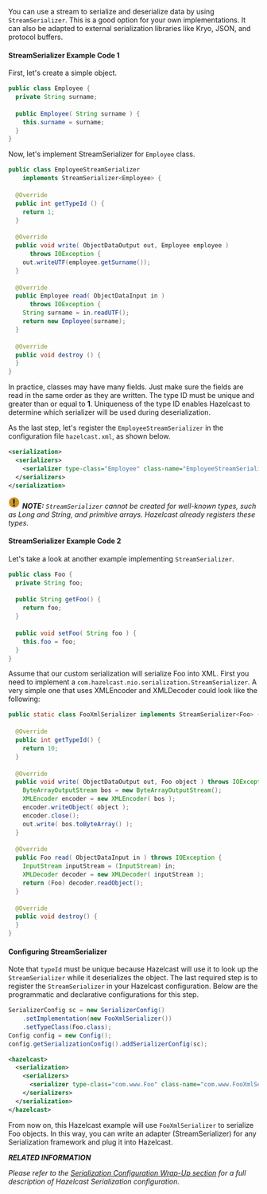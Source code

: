 
You can use a stream to serialize and deserialize data by using `StreamSerializer`. This is a good option for your own implementations. It can also be adapted to external serialization libraries like Kryo, JSON, and protocol buffers.

#### StreamSerializer Example Code 1

First, let's create a simple object.

```java
public class Employee {
  private String surname;
  
  public Employee( String surname ) {
    this.surname = surname;
  }
}
```

Now, let's implement StreamSerializer for `Employee` class.

```java
public class EmployeeStreamSerializer
    implements StreamSerializer<Employee> {

  @Override
  public int getTypeId () {
    return 1; 
  }

  @Override
  public void write( ObjectDataOutput out, Employee employee )
      throws IOException { 
    out.writeUTF(employee.getSurname());
  }

  @Override
  public Employee read( ObjectDataInput in ) 
      throws IOException { 
    String surname = in.readUTF();
    return new Employee(surname);
  }

  @Override
  public void destroy () { 
  }
}
```

In practice, classes may have many fields. Just make sure the fields are read in the same order as they are written. The type ID must be unique and greater than or equal to **1**. Uniqueness of the type ID enables Hazelcast to determine which serializer will be used during deserialization. 

As the last step, let's register the `EmployeeStreamSerializer` in the configuration file `hazelcast.xml`, as shown below.

```xml
<serialization>
  <serializers>
    <serializer type-class="Employee" class-name="EmployeeStreamSerializer" />
  </serializers>
</serialization>
```
 
![image](../../images/NoteSmall.jpg) ***NOTE:*** *`StreamSerializer` cannot be created for well-known types, such as Long and String, and primitive arrays. Hazelcast already registers these types.*



#### StreamSerializer Example Code 2

Let's take a look at another example implementing `StreamSerializer`.

```java
public class Foo {
  private String foo;
  
  public String getFoo() {
    return foo;
  }
  
  public void setFoo( String foo ) {
    this.foo = foo;
  }
}
```

Assume that our custom serialization will serialize
Foo into XML. First you need to implement a
`com.hazelcast.nio.serialization.StreamSerializer`. A very simple one that uses XMLEncoder and XMLDecoder could look like the following:

```java
public static class FooXmlSerializer implements StreamSerializer<Foo> {

  @Override
  public int getTypeId() {
    return 10;
  }

  @Override
  public void write( ObjectDataOutput out, Foo object ) throws IOException {
    ByteArrayOutputStream bos = new ByteArrayOutputStream();
    XMLEncoder encoder = new XMLEncoder( bos );
    encoder.writeObject( object );
    encoder.close();
    out.write( bos.toByteArray() );
  }

  @Override
  public Foo read( ObjectDataInput in ) throws IOException {
    InputStream inputStream = (InputStream) in;
    XMLDecoder decoder = new XMLDecoder( inputStream );
    return (Foo) decoder.readObject();
  }

  @Override
  public void destroy() {
  }
}
```

#### Configuring StreamSerializer

Note that `typeId` must be unique because Hazelcast will use it to look up the `StreamSerializer` while it deserializes the object. The last required step is to register the `StreamSerializer` in your Hazelcast configuration. Below are the programmatic and declarative configurations for this step.

```java
SerializerConfig sc = new SerializerConfig()
    .setImplementation(new FooXmlSerializer())
    .setTypeClass(Foo.class);
Config config = new Config();
config.getSerializationConfig().addSerializerConfig(sc);
```


```xml
<hazelcast>
  <serialization>
    <serializers>
      <serializer type-class="com.www.Foo" class-name="com.www.FooXmlSerializer" />
    </serializers>
  </serialization>
</hazelcast>
```

From now on, this Hazelcast example will use `FooXmlSerializer`
to serialize Foo objects. In this way, you can write an adapter (StreamSerializer) for any Serialization framework and plug it into Hazelcast.


***RELATED INFORMATION***


*Please refer to the [Serialization Configuration Wrap-Up section](../08_Serialization_Configuration_Wrap-Up.md) for a full description of Hazelcast Serialization configuration.*

 
